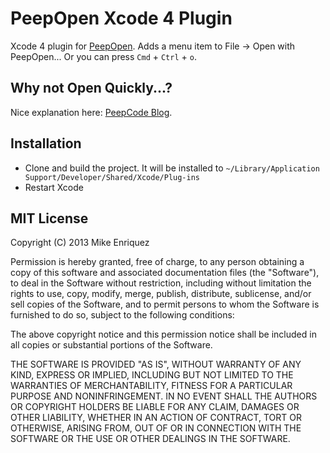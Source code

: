 # PeepOpen Xcode 4 Plugin

Xcode 4 plugin for [PeepOpen](https://peepcode.com/products/peepopen). Adds a menu item to File -> Open with PeepOpen... Or you can press `Cmd` + `Ctrl` + `o`.

## Why not Open Quickly...?

Nice explanation here: [PeepCode Blog](http://peepcode.com/blog/2010/file-navigation-in-text-editors).

## Installation

* Clone and build the project. It will be installed to `~/Library/Application Support/Developer/Shared/Xcode/Plug-ins`
* Restart Xcode

## MIT License
Copyright (C) 2013 Mike Enriquez

Permission is hereby granted, free of charge, to any person obtaining a copy of
this software and associated documentation files (the "Software"), to deal in
the Software without restriction, including without limitation the rights to
use, copy, modify, merge, publish, distribute, sublicense, and/or sell copies
of the Software, and to permit persons to whom the Software is furnished to do
so, subject to the following conditions:

The above copyright notice and this permission notice shall be included in all
copies or substantial portions of the Software.

THE SOFTWARE IS PROVIDED "AS IS", WITHOUT WARRANTY OF ANY KIND, EXPRESS OR
IMPLIED, INCLUDING BUT NOT LIMITED TO THE WARRANTIES OF MERCHANTABILITY,
FITNESS FOR A PARTICULAR PURPOSE AND NONINFRINGEMENT. IN NO EVENT SHALL THE
AUTHORS OR COPYRIGHT HOLDERS BE LIABLE FOR ANY CLAIM, DAMAGES OR OTHER
LIABILITY, WHETHER IN AN ACTION OF CONTRACT, TORT OR OTHERWISE, ARISING FROM,
OUT OF OR IN CONNECTION WITH THE SOFTWARE OR THE USE OR OTHER DEALINGS IN THE
SOFTWARE.
